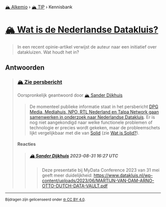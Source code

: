 [🏔️ Alkemio](https://welcome.alkem.io/) › [🏔️ TIP](https://alkem.io/tip/dashboard) › Kennisbank
# [🏔️ Wat is de Nederlandse Datakluis?](https://alkem.io/tip/collaboration/watisdenederlands-7532)
>In een recent opinie-artikel verwijst de auteur naar een initiatief over datakluizen. Wat houdt het in?
## Antwoorden
>### [🏔️ Zie persbericht](https://alkem.io/tip/collaboration/watisdenederlands-7532/posts/ziepersbericht-8988)
>Oorspronkelijk geantwoord door [🏔️ Sander Dijkhuis](https://alkem.io/tip/collaboration/watisdenederlands-7532/posts/ziepersbericht-8988)
>>De momenteel publieke informatie staat in het persbericht [DPG Media, Mediahuis, NPO, RTL Nederland en Talpa Network gaan samenwerken in onderzoek naar Nederlandse Datakluis](https://pers.npo.nl/persberichten/dpg-media-mediahuis-npo-rtl-nederland-en-talpa-network-gaan-samenwerken-in-onderzoek-naar-nederlandse-datakluis). Er is nog niet aangekondigd naar welke functionele problemen of technologie er precies wordt gekeken, maar de probleemschets lijkt vergelijkbaar met die van [Solid](https://solidproject.org/) (zie [Wat is Solid?](https://alkem.io/tip/contribute/callouts/watissolid-6045)).
>#### Reacties
>>##### [🏔️ Sander Dijkhuis](https://alkem.io/user/sander-dijkhuis-3912) 2023-08-31 16:27 UTC
>>>Deze presentatie bij MyData Conference 2023 van 31 mei geeft meer duidelijkheid: https://www.datakluis.nl/wp-content/uploads/2023/06/MARTIJN-VAN-DAM-ARNO-OTTO-DUTCH-DATA-VAULT.pdf
* * *
<small>Bijdragen zijn gelicenseerd onder [🌐 CC BY 4.0](https://creativecommons.org/licenses/by/4.0/deed.nl).</small>
